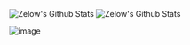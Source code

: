 <img alt="Zelow's Github Stats" src="https://github-readme-stats.vercel.app/api?username=zeloww&show_icons=true&hide_border=true&theme=tokyonight" />
<img alt="Zelow's Github Stats" src="https://github-readme-stats.vercel.app/api/top-langs/?username=zeloww&show_icons=true&hide_border=true&theme=tokyonight" />

![image](https://komarev.com/ghpvc/?username=zeloww&color=blue)
